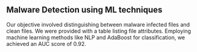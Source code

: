 ## Malware Detection using ML techniques

Our objective involved distinguishing between malware infected files and clean files. 
We were provided with a table listing file attributes. Employing machine learning methods like NLP and AdaBoost for classification, we achieved an AUC score of 0.92.
